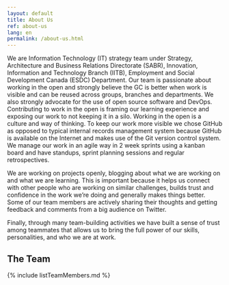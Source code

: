 ```yaml
---
layout: default
title: About Us
ref: about-us
lang: en
permalink: /about-us.html
---
```


We are Information Technology (IT) strategy team under Strategy, Architecture and Business Relations Directorate (SABR), Innovation, Information and Technology Branch (IITB), Employment and Social Development  Canada (ESDC) Department.
Our team is passionate about working in the open and strongly believe the GC is better when work is visible and can be reused across groups, branches and departments.
We also strongly advocate for the use of open source software and DevOps.
Contributing to work in the open is framing our learning experience and exposing our work to not keeping it in a silo.
Working in the open is a culture and way of thinking.
To keep our work more visible we chose GitHub as opposed to typical internal records management system because GitHub is available on the Internet and makes use of the Git version control system.
We manage our work in an agile way in 2 week sprints using a kanban board and have standups, sprint planning sessions and regular retrospectives.

We are working on projects openly, blogging about what we are working on and what we are learning.
This is important because it helps us connect with other people who are working on similar challenges, builds trust and confidence in the work we’re doing and generally makes things better.
Some of our team members are actively sharing their thoughts and getting feedback and comments from a big audience on Twitter.

Finally, through many team-building activities we have built a sense of trust among teammates that allows us to bring the full power of our skills, personalities, and who we are at work.

## The Team

{% include listTeamMembers.md %}
